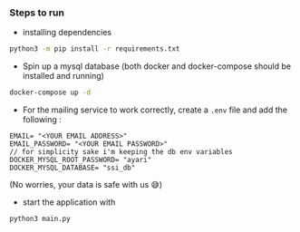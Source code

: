### Steps to run
- installing dependencies
```bash
python3 -m pip install -r requirements.txt
```
- Spin up a mysql database (both docker and docker-compose should be installed and running)
```bash
docker-compose up -d 
```
- For the mailing service to work correctly, create a `.env` file and add the following :
```text
EMAIL= "<YOUR EMAIL ADDRESS>"
EMAIL_PASSWORD= "<YOUR EMAIL PASSWORD>"
// for simplicity sake i'm keeping the db env variables
DOCKER_MYSQL_ROOT_PASSWORD= "ayari"
DOCKER_MYSQL_DATABASE= "ssi_db"
```
(No worries, your data is safe with us 😅)
- start the application with 
```bash
python3 main.py 
```